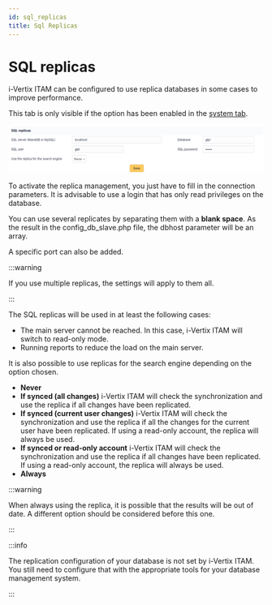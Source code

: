 ```yaml
---
id: sql_replicas
title: Sql Replicas
---
```


# SQL replicas

i-Vertix ITAM can be configured to use replica databases in some cases to improve
performance.

This tab is only visible if the option has been enabled in the [system tab](system.html).

![image](../../../assets/modules/configuration/images/sql_replicas.png)

To activate the replica management, you just have to fill in the
connection parameters. It is advisable to use a login that has only read
privileges on the database.

You can use several replicates by separating them with a **blank
space**. As the result in the config_db_slave.php file, the dbhost
parameter will be an array.

A specific port can also be added.

:::warning

If you use multiple replicas, the settings will apply to them all.

:::

The SQL replicas will be used in at least the following cases:

- The main server cannot be reached. In this case, i-Vertix ITAM will switch to
  read-only mode.
- Running reports to reduce the load on the main server.

It is also possible to use replicas for the search engine depending on
the option chosen.

- **Never**
- **If synced (all changes)** i-Vertix ITAM will check the synchronization and
  use the replica if all changes have been replicated.
- **If synced (current user changes)** i-Vertix ITAM will check the
  synchronization and use the replica if all the changes for the current
  user have been replicated. If using a read-only account, the replica
  will always be used.
- **If synced or read-only account** i-Vertix ITAM will check the synchronization
  and use the replica if all changes have been replicated. If using a
  read-only account, the replica will always be used.
- **Always**

:::warning

When always using the replica, it is possible that the results will be
out of date. A different option should be considered before this one.

:::

:::info

The replication configuration of your database is not set by i-Vertix ITAM. You
still need to configure that with the appropriate tools for your
database management system.

:::
